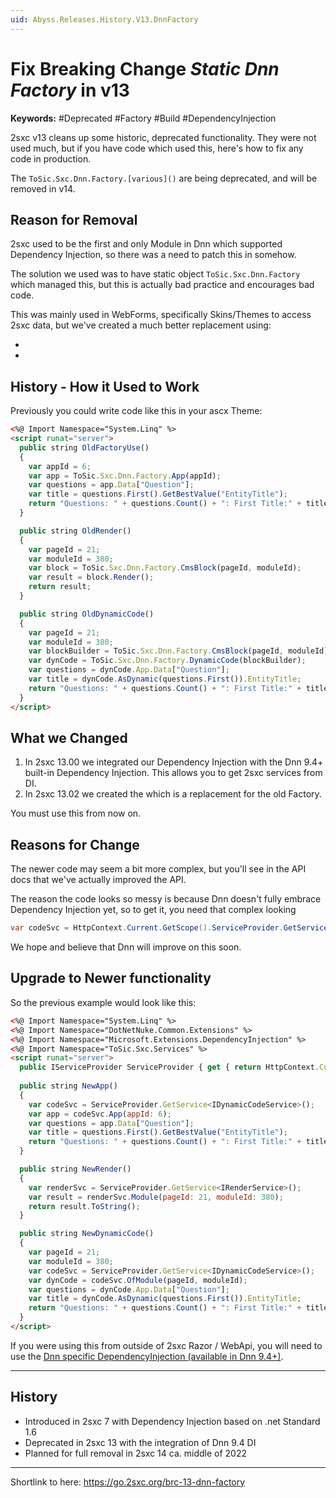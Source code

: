 ```yaml
---
uid: Abyss.Releases.History.V13.DnnFactory
---
```


# Fix Breaking Change _Static Dnn Factory_ in v13

**Keywords:** #Deprecated #Factory #Build #DependencyInjection

2sxc v13 cleans up some historic, deprecated functionality. They were not used much, but if you have code which used this, here's how to fix any code in production. 

The `ToSic.Sxc.Dnn.Factory.[various]()` are being deprecated, and will be removed in v14. 

## Reason for Removal

2sxc used to be the first and only Module in Dnn which supported Dependency Injection, so there was a need to patch this in somehow. 

The solution we used was to have static object `ToSic.Sxc.Dnn.Factory` which managed this, but this is actually bad practice and encourages bad code. 

This was mainly used in WebForms, specifically Skins/Themes to access 2sxc data, 
but we've created a much better replacement using:

* [](xref:ToSic.Sxc.Services.IDynamicCodeService) 
* [](xref:ToSic.Sxc.Services.IRenderService)


## History - How it Used to Work

Previously you could write code like this in your ascx Theme:

```html
<%@ Import Namespace="System.Linq" %>
<script runat="server">
  public string OldFactoryUse()
  {
    var appId = 6;
    var app = ToSic.Sxc.Dnn.Factory.App(appId);
    var questions = app.Data["Question"];
    var title = questions.First().GetBestValue("EntityTitle");
    return "Questions: " + questions.Count() + ": First Title:" + title;
  }

  public string OldRender()
  {
    var pageId = 21;
    var moduleId = 380;
    var block = ToSic.Sxc.Dnn.Factory.CmsBlock(pageId, moduleId);
    var result = block.Render();
    return result;
  }

  public string OldDynamicCode()
  {
    var pageId = 21;
    var moduleId = 380;
    var blockBuilder = ToSic.Sxc.Dnn.Factory.CmsBlock(pageId, moduleId);
    var dynCode = ToSic.Sxc.Dnn.Factory.DynamicCode(blockBuilder);
    var questions = dynCode.App.Data["Question"];
    var title = dynCode.AsDynamic(questions.First()).EntityTitle;
    return "Questions: " + questions.Count() + ": First Title:" + title;
  }
</script>
```

## What we Changed

1. In 2sxc 13.00 we integrated our Dependency Injection with the Dnn 9.4+ built-in Dependency Injection. 
This allows you to get 2sxc services from DI. 
1. In 2sxc 13.02 we created the [](xref:ToSic.Sxc.Services.IDynamicCodeService) which is a replacement for the old Factory.

You must use this from now on. 

## Reasons for Change

The newer code may seem a bit more complex, but you'll see in the API docs that we've actually improved the API.

The reason the code looks so messy is because Dnn doesn't fully embrace Dependency Injection yet, so to get it, you need that complex looking

```c#
var codeSvc = HttpContext.Current.GetScope().ServiceProvider.GetService<IDynamicCodeService>();
```

We hope and believe that Dnn will improve on this soon.


## Upgrade to Newer functionality

So the previous example would look like this:

```html
<%@ Import Namespace="System.Linq" %>
<%@ Import Namespace="DotNetNuke.Common.Extensions" %>
<%@ Import Namespace="Microsoft.Extensions.DependencyInjection" %>
<%@ Import Namespace="ToSic.Sxc.Services" %>
<script runat="server">
  public IServiceProvider ServiceProvider { get { return HttpContext.Current.GetScope().ServiceProvider; }}
  
  public string NewApp()
  {
    var codeSvc = ServiceProvider.GetService<IDynamicCodeService>();
    var app = codeSvc.App(appId: 6);
    var questions = app.Data["Question"];
    var title = questions.First().GetBestValue("EntityTitle");
    return "Questions: " + questions.Count() + ": First Title:" + title;
  }

  public string NewRender()
  {
    var renderSvc = ServiceProvider.GetService<IRenderService>();
    var result = renderSvc.Module(pageId: 21, moduleId: 380);
    return result.ToString();
  }

  public string NewDynamicCode()
  {
    var pageId = 21;
    var moduleId = 380;
    var codeSvc = ServiceProvider.GetService<IDynamicCodeService>();
    var dynCode = codeSvc.OfModule(pageId, moduleId);
    var questions = dynCode.App.Data["Question"];
    var title = dynCode.AsDynamic(questions.First()).EntityTitle;
    return "Questions: " + questions.Count() + ": First Title:" + title;
  }
</script>
```

If you were using this from outside of 2sxc Razor / WebApi, you will need to use the [Dnn specific DependencyInjection (available in Dnn 9.4+)](xref:NetCode.DependencyInjection.Dnn).

---

## History

* Introduced in 2sxc 7 with Dependency Injection based on .net Standard 1.6
* Deprecated in 2sxc 13 with the integration of Dnn 9.4 DI
* Planned for full removal in 2sxc 14 ca. middle of 2022

---

Shortlink to here: https://go.2sxc.org/brc-13-dnn-factory